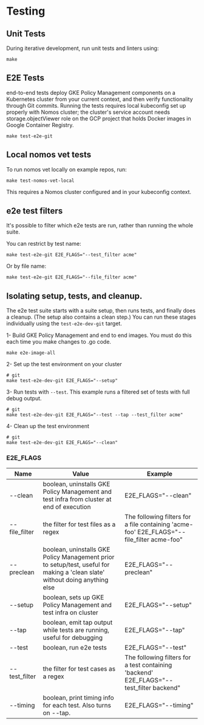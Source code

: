 # Testing

## Unit Tests

During iterative development, run unit tests and linters using:

```console
make
```

## E2E Tests

end-to-end tests deploy GKE Policy Management components on a Kubernetes cluster
from your current context, and then verify functionality through Git commits.
Running the tests requires local kubeconfig set up properly with Nomos cluster;
the cluster's service account needs storage.objectViewer role on the GCP project
that holds Docker images in Google Container Registry.

```console
make test-e2e-git
```

## Local nomos vet tests

To run nomos vet locally on example repos, run:

```console
make test-nomos-vet-local
```

This requires a Nomos cluster configured and in your kubeconfig context.

## e2e test filters

It's possible to filter which e2e tests are run, rather than running the whole suite.

You can restrict by test name:
```console
make test-e2e-git E2E_FLAGS="--test_filter acme"
```

Or by file name:
```console
make test-e2e-git E2E_FLAGS="--file_filter acme"
```

## Isolating setup, tests, and cleanup.

The e2e test suite starts with a suite setup, then runs tests, and finally does a cleanup.
(The setup also contains a clean step.) You can run these stages individually using the
`test-e2e-dev-git` target.

1- Build GKE Policy Management and end to end images. You must do this each time
you make changes to .go code.

```console
make e2e-image-all
```

2- Set up the test environment on your cluster

```console
# git
make test-e2e-dev-git E2E_FLAGS="--setup"
```

3- Run tests with `--test`. This example runs a filtered set of tests with full debug output.

```console
# git
make test-e2e-dev-git E2E_FLAGS="--test --tap --test_filter acme"
```

4- Clean up the test environment

```console
# git
make test-e2e-dev-git E2E_FLAGS="--clean"
```

### E2E_FLAGS

Name          | Value                                                                                                                        | Example
------------- | ---------------------------------------------------------------------------------------------------------------------------- | -------
--clean       | boolean, uninstalls GKE Policy Management and test infra from cluster at end of execution                                    | E2E_FLAGS="--clean"
--file_filter | the filter for test files as a regex                                                                                         | The following filters for a file containing 'acme-foo' E2E_FLAGS="--file_filter acme-foo"
--preclean    | boolean, uninstalls GKE Policy Management prior to setup/test, useful for making a 'clean slate' without doing anything else | E2E_FLAGS="--preclean"
--setup       | boolean, sets up GKE Policy Management and test infra on cluster                                                             | E2E_FLAGS="--setup"
--tap         | boolean, emit tap output while tests are running, useful for debugging                                                       | E2E_FLAGS="--tap"
--test        | boolean, run e2e tests                                                                                                       | E2E_FLAGS="--test"
--test_filter | the filter for test cases as a regex                                                                                         | The following filters for a test containing 'backend' E2E_FLAGS="--test_filter backend"
--timing      | boolean, print timing info for each test. Also turns on --tap.                                                               | E2E_FLAGS="--timing"
